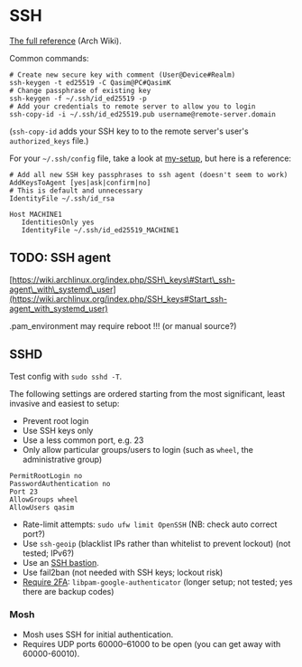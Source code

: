 # SSH

[The full reference](https://wiki.archlinux.org/index.php/SSH_keys "Arch Linux Wiki") \(Arch Wiki\).

Common commands:

```
# Create new secure key with comment (User@Device#Realm)
ssh-keygen -t ed25519 -C Qasim@PC#QasimK
# Change passphrase of existing key
ssh-keygen -f ~/.ssh/id_ed25519 -p
# Add your credentials to remote server to allow you to login
ssh-copy-id -i ~/.ssh/id_ed25519.pub username@remote-server.domain
```

\(`ssh-copy-id` adds your SSH key to to the remote server's user's `authorized_keys` file.\)

For your `~/.ssh/config` file, take a look at [my-setup](https://github.com/QasimK/my-setup/), but here is a reference:

```
# Add all new SSH key passphrases to ssh agent (doesn't seem to work)
AddKeysToAgent [yes|ask|confirm|no]
# This is default and unnecessary
IdentityFile ~/.ssh/id_rsa

Host MACHINE1
   IdentitiesOnly yes
   IdentityFile ~/.ssh/id_ed25519_MACHINE1
```

## TODO: SSH agent

[https://wiki.archlinux.org/index.php/SSH\_keys\#Start\_ssh-agent\_with\_systemd\_user](https://wiki.archlinux.org/index.php/SSH_keys#Start_ssh-agent_with_systemd_user)

.pam\_environment may require reboot !!! \(or manual source?\)

## SSHD

Test config with `sudo sshd -T`.

The following settings are ordered starting from the most significant, least invasive and easiest to setup:

* Prevent root login
* Use SSH keys only
* Use a less common port, e.g. 23
* Only allow particular groups/users to login \(such as `wheel`, the administrative group\)

```
PermitRootLogin no
PasswordAuthentication no
Port 23
AllowGroups wheel
AllowUsers qasim
```

* Rate-limit attempts: `sudo ufw limit OpenSSH`  \(NB: check auto correct port?\)
* Use `ssh-geoip` \(blacklist IPs rather than whitelist to prevent lockout\) \(not tested; IPv6?\)
* Use an [SSH bastion](https://blog.scottlowe.org/2016/09/13/ssh-bastion-host-follow-up/).
* Use fail2ban \(not needed with SSH keys; lockout risk\)
* [Require 2FA](http://www.justgohome.co.uk/blog/2013/07/better-two-factor-ssh-authentication-on-ubuntu.html): `libpam-google-authenticator` \(longer setup; not tested; yes there are backup codes\)

### Mosh

* Mosh uses SSH for initial authentication.
* Requires UDP ports 60000–61000 to be open \(you can get away with 60000-60010\).



